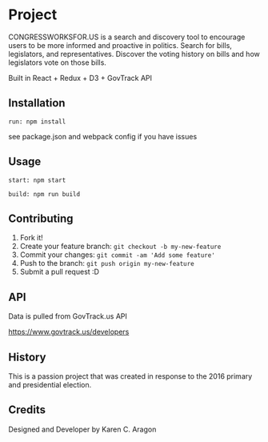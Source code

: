 # Project

CONGRESSWORKSFOR.US is a search and discovery tool to encourage users to be more informed and proactive in politics. Search for bills, legislators, and representatives. Discover the voting history on bills and how legislators vote on those bills.

Built in React + Redux + D3 + GovTrack API


## Installation

`run: npm install`

see package.json and webpack config if you have issues

## Usage

`start: npm start`

`build: npm run build`

## Contributing

1. Fork it!
2. Create your feature branch: `git checkout -b my-new-feature`
3. Commit your changes: `git commit -am 'Add some feature'`
4. Push to the branch: `git push origin my-new-feature`
5. Submit a pull request :D

## API

Data is pulled from GovTrack.us API

https://www.govtrack.us/developers

## History

This is a passion project that was created in response to the 2016 primary and presidential election.

## Credits

Designed and Developer by Karen C. Aragon

